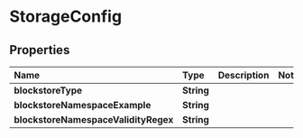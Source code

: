 # StorageConfig

## Properties

| Name | Type | Description | Notes |
| :--- | :--- | :--- | :--- |
| **blockstoreType** | **String** |  |  |
| **blockstoreNamespaceExample** | **String** |  |  |
| **blockstoreNamespaceValidityRegex** | **String** |  |  |

